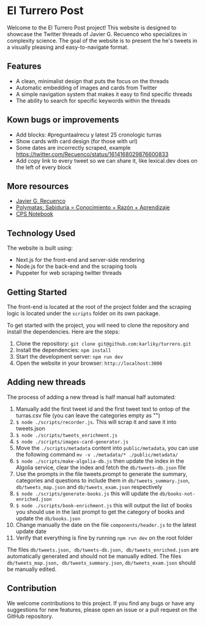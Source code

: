 # El Turrero Post

Welcome to the El Turrero Post project! This website is designed to showcase the Twitter threads of Javier G. Recuenco who specializes in complexity science. The goal of the website is to present the he's tweets in a visually pleasing and easy-to-navigate format.

## Features

- A clean, minimalist design that puts the focus on the threads
- Automatic embedding of images and cards from Twitter
- A simple navigation system that makes it easy to find specific threads
- The ability to search for specific keywords within the threads

## Kown bugs or improvements

- Add blocks: #preguntaalrecu y latest 25 cronologic turras 
- Show cards with card design (for those with url)
- Some dates are incorrectly scraped, example https://twitter.com/Recuenco/status/1614168029876600833
- Add copy link to every tweet so we can share it, like lexical.dev does on the left of every block

## More resources

- [Javier G. Recuenco](https://twitter.com/Recuenco)
- [Polymatas: Sabiduría = Conocimiento + Razón + Aprendizaje](https://www.polymatas.com/)
- [CPS Notebook](https://cps.tonidorta.com)

## Technology Used

The website is built using:

- Next.js for the front-end and server-side rendering
- Node.js for the back-end and the scraping tools
- Puppeter for web scraping twitter threads

## Getting Started

The front-end is located at the root of the project folder and the scraping logic is located under the `scripts` folder on its own package.

To get started with the project, you will need to clone the repository and install the dependencies. Here are the steps:

1. Clone the repository: `git clone git@github.com:karliky/turrero.git`
2. Install the dependencies: `npm install`
3. Start the development server: `npm run dev`
4. Open the website in your browser: `http://localhost:3000`

## Adding new threads

The process of adding a new thread is half manual half automated:

1. Manually add the first tweet id and the first tweet text to ontop of the turras.csv file (you can leave the categories empty as "")
2. `$ node ./scripts/recorder.js`. This will scrap it and save it into tweets.json
3. `$ node ./scripts/tweets_enrichment.js`
4. `$ node ./scripts/images-card-generator.js`
5. Move the `./scripts/metadata` content into `public/metadata`, you can use the following command `mv -v ./metadata/* ./public/metadata/`
6. `$ node ./scripts/make-algolia-db.js` then update the index in the Algolia service, clear the index and fetch the `db/tweets-db.json` file
7. Use the prompts in the file tweets.prompt to generate the summary, categories and questions to include them in `db/tweets_summary.json`, `db/tweets_map.json` and `db/tweets_exam.json` respectively
8. `$ node ./scripts/generate-books.js` this will update the `db/books-not-enriched.json`
9. `$ node ./scripts/book-enrichment.js` this will output the list of books you should use in the last prompt to get the category of books and update the `db/books.json`
10. Change manually the date on the file `components/header.js` to the latest update date
11. Verify that everything is fine by running `npm run dev` on the root folder

The files `db/tweets.json, db/tweets-db.json, db/tweets_enriched.json` are automatically generated and should not be manually edited.
The files `db/tweets_map.json, db/tweets_summary.json`, `db/tweets_exam.json` should be manually edited.

## Contribution

We welcome contributions to this project. If you find any bugs or have any suggestions for new features, please open an issue or a pull request on the GitHub repository.
